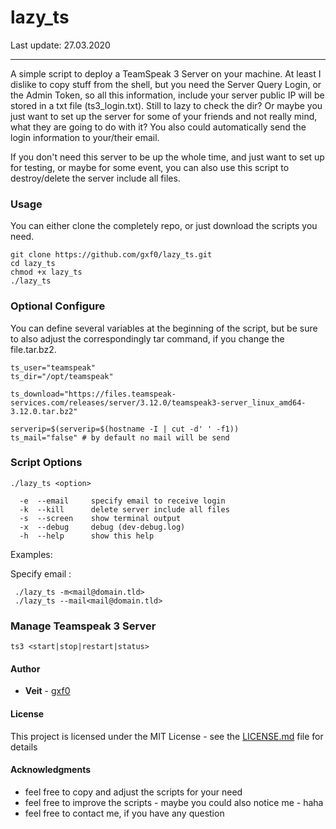 # lazy_ts

Last update: 27.03.2020

 * * *
A simple script to deploy a TeamSpeak 3 Server on your machine. At least I dislike to copy stuff from the shell, but you need the Server Query Login, or the Admin Token, so all this information, include your server public IP will be stored in a txt file (ts3_login.txt). Still to lazy to check the dir? Or maybe you just want to set up the server for some of your friends and not really mind, what they are going to do with it? You also could automatically send the login information to your/their email.

If you don't need this server to be up the whole time, and just want to set up for testing, or maybe for some event, you can also use this script to destroy/delete the server include all files.

### Usage

You can either clone the completely repo, or just download the scripts you need.

```
git clone https://github.com/gxf0/lazy_ts.git 
cd lazy_ts
chmod +x lazy_ts 
./lazy_ts
```

### Optional Configure

You can define several variables at the beginning of the script, but be sure
to also adjust the correspondingly tar command, if you change the file.tar.bz2.

```
ts_user="teamspeak"  
ts_dir="/opt/teamspeak"  

ts_download="https://files.teamspeak-services.com/releases/server/3.12.0/teamspeak3-server_linux_amd64-3.12.0.tar.bz2"

serverip=$(serverip=$(hostname -I | cut -d' ' -f1))
ts_mail="false" # by default no mail will be send
```

### Script Options

```
./lazy_ts <option>

  -e  --email     specify email to receive login
  -k  --kill      delete server include all files
  -s  --screen    show terminal output
  -x  --debug     debug (dev-debug.log)
  -h  --help      show this help
```

Examples:

Specify email :
```
 ./lazy_ts -m<mail@domain.tld>
 ./lazy_ts --mail<mail@domain.tld>
```

### Manage Teamspeak 3 Server
```
ts3 <start|stop|restart|status>
```

#### Author

* **Veit** - [gxf0](https://github.com/gxf0)

#### License

This project is licensed under the MIT License - see the [LICENSE.md](LICENSE.md) file for details

#### Acknowledgments

* feel free to copy and adjust the scripts for your need
* feel free to improve the scripts - maybe you could also notice me - haha
* feel free to contact me, if you have any question
